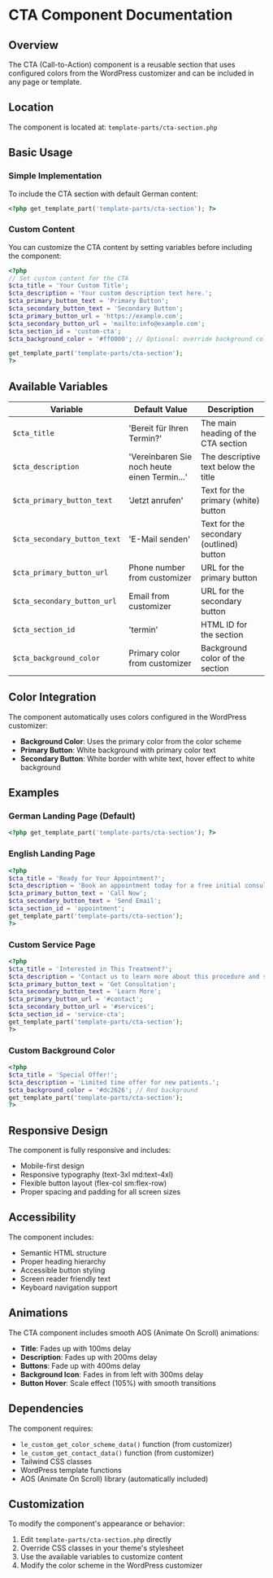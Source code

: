 # CTA Component Documentation

## Overview

The CTA (Call-to-Action) component is a reusable section that uses configured colors from the WordPress customizer and can be included in any page or template.

## Location

The component is located at: `template-parts/cta-section.php`

## Basic Usage

### Simple Implementation

To include the CTA section with default German content:

```php
<?php get_template_part('template-parts/cta-section'); ?>
```

### Custom Content

You can customize the CTA content by setting variables before including the component:

```php
<?php
// Set custom content for the CTA
$cta_title = 'Your Custom Title';
$cta_description = 'Your custom description text here.';
$cta_primary_button_text = 'Primary Button';
$cta_secondary_button_text = 'Secondary Button';
$cta_primary_button_url = 'https://example.com';
$cta_secondary_button_url = 'mailto:info@example.com';
$cta_section_id = 'custom-cta';
$cta_background_color = '#ff0000'; // Optional: override background color

get_template_part('template-parts/cta-section');
?>
```

## Available Variables

| Variable                     | Default Value                                | Description                              |
| ---------------------------- | -------------------------------------------- | ---------------------------------------- |
| `$cta_title`                 | 'Bereit für Ihren Termin?'                   | The main heading of the CTA section      |
| `$cta_description`           | 'Vereinbaren Sie noch heute einen Termin...' | The descriptive text below the title     |
| `$cta_primary_button_text`   | 'Jetzt anrufen'                              | Text for the primary (white) button      |
| `$cta_secondary_button_text` | 'E-Mail senden'                              | Text for the secondary (outlined) button |
| `$cta_primary_button_url`    | Phone number from customizer                 | URL for the primary button               |
| `$cta_secondary_button_url`  | Email from customizer                        | URL for the secondary button             |
| `$cta_section_id`            | 'termin'                                     | HTML ID for the section                  |
| `$cta_background_color`      | Primary color from customizer                | Background color of the section          |

## Color Integration

The component automatically uses colors configured in the WordPress customizer:

- **Background Color**: Uses the primary color from the color scheme
- **Primary Button**: White background with primary color text
- **Secondary Button**: White border with white text, hover effect to white background

## Examples

### German Landing Page (Default)

```php
<?php get_template_part('template-parts/cta-section'); ?>
```

### English Landing Page

```php
<?php
$cta_title = 'Ready for Your Appointment?';
$cta_description = 'Book an appointment today for a free initial consultation and let us take care of your oral health together.';
$cta_primary_button_text = 'Call Now';
$cta_secondary_button_text = 'Send Email';
$cta_section_id = 'appointment';
get_template_part('template-parts/cta-section');
?>
```

### Custom Service Page

```php
<?php
$cta_title = 'Interested in This Treatment?';
$cta_description = 'Contact us to learn more about this procedure and schedule your consultation.';
$cta_primary_button_text = 'Get Consultation';
$cta_secondary_button_text = 'Learn More';
$cta_primary_button_url = '#contact';
$cta_secondary_button_url = '#services';
$cta_section_id = 'service-cta';
get_template_part('template-parts/cta-section');
?>
```

### Custom Background Color

```php
<?php
$cta_title = 'Special Offer!';
$cta_description = 'Limited time offer for new patients.';
$cta_background_color = '#dc2626'; // Red background
get_template_part('template-parts/cta-section');
?>
```

## Responsive Design

The component is fully responsive and includes:

- Mobile-first design
- Responsive typography (text-3xl md:text-4xl)
- Flexible button layout (flex-col sm:flex-row)
- Proper spacing and padding for all screen sizes

## Accessibility

The component includes:

- Semantic HTML structure
- Proper heading hierarchy
- Accessible button styling
- Screen reader friendly text
- Keyboard navigation support

## Animations

The CTA component includes smooth AOS (Animate On Scroll) animations:

- **Title**: Fades up with 100ms delay
- **Description**: Fades up with 200ms delay
- **Buttons**: Fade up with 400ms delay
- **Background Icon**: Fades in from left with 300ms delay
- **Button Hover**: Scale effect (105%) with smooth transitions

## Dependencies

The component requires:

- `le_custom_get_color_scheme_data()` function (from customizer)
- `le_custom_get_contact_data()` function (from customizer)
- Tailwind CSS classes
- WordPress template functions
- AOS (Animate On Scroll) library (automatically included)

## Customization

To modify the component's appearance or behavior:

1. Edit `template-parts/cta-section.php` directly
2. Override CSS classes in your theme's stylesheet
3. Use the available variables to customize content
4. Modify the color scheme in the WordPress customizer
